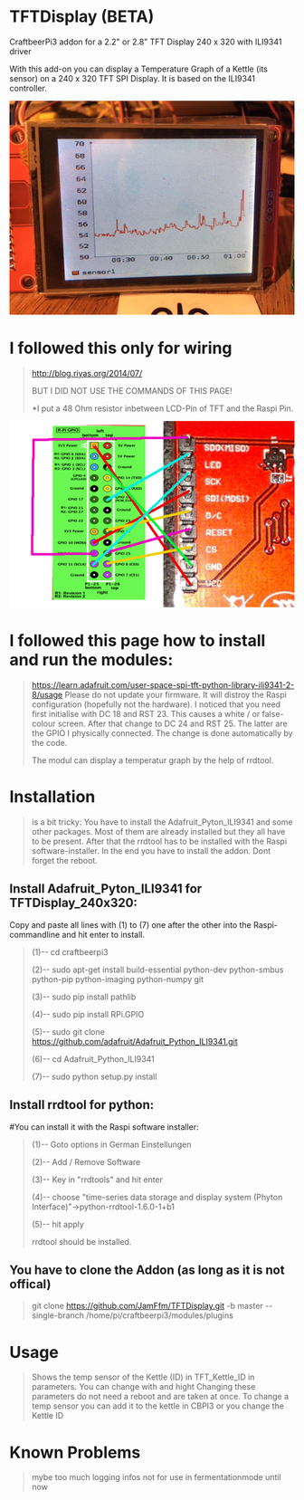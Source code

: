 # TFTDisplay (BETA)
CraftbeerPi3 addon for a 2.2" or 2.8" TFT Display 240 x 320 with ILI9341 driver

With this add-on you can display a Temperature Graph of a Kettle (its sensor) on a 240 x 320 TFT SPI Display.
It is based on the ILI9341 controller.

![](https://github.com/JamFfm/TFTDisplay/blob/master/Graph.JPG "TFTDisplax 320x240")

# I followed this only for wiring

>http://blog.riyas.org/2014/07/
>
>BUT I DID NOT USE THE COMMANDS OF THIS PAGE!
>
>*I put a 48 Ohm resistor inbetween LCD-Pin of TFT and the Raspi Pin.

![](https://github.com/JamFfm/TFTDisplay/blob/master/50%20Ohm%20at%20lsd%20pin.png "Wiring")

# I followed this page how to install and run the modules:

>https://learn.adafruit.com/user-space-spi-tft-python-library-ili9341-2-8/usage
>Please do not update your firmware. It will distroy the Raspi configuration (hopefully not the hardware).
>I noticed that you need first initialise with DC 18 and RST 23. This causes a white / or false-colour screen. After that change to DC 24 and RST 25. The latter are the GPIO I physically connected. The change is done automatically by the code.
>
>The modul can display a temperatur graph by the help of rrdtool.

# Installation
>is a bit tricky:
>You have to install the Adafruit_Pyton_ILI9341 and some other packages.
>Most of them are already installed but they all have to be present.
>After that the rrdtool has to be installed with the Raspi software-installer.
>In the end you have to install the addon.
>Dont forget the reboot.

## Install Adafruit_Pyton_ILI9341 for TFTDisplay_240x320:
Copy and paste all lines with (1) to (7) one after the other into the Raspi-commandline and hit enter to install.

>(1)-- cd craftbeerpi3
>
>(2)-- sudo apt-get install build-essential python-dev python-smbus python-pip python-imaging python-numpy git
>
>(3)-- sudo pip install pathlib
>
>(4)-- sudo pip install RPi.GPIO
>
>(5)-- sudo git clone https://github.com/adafruit/Adafruit_Python_ILI9341.git
>
>(6)-- cd Adafruit_Python_ILI9341
>
>(7)-- sudo python setup.py install

        
## Install rrdtool for python:

#You can install it with the Raspi software installer:

>(1)-- Goto options      in German Einstellungen
>
>(2)-- Add / Remove Software
>
>(3)-- Key in "rrdtools" and hit enter
>
>(4)-- choose "time-series data storage and display system (Phyton Interface)"->python-rrdtool-1.6.0-1+b1
>
>(5)-- hit apply
>
>rrdtool should be installed.

## You have to clone the Addon (as long as it is not offical)

>git clone https://github.com/JamFfm/TFTDisplay.git -b master --single-branch /home/pi/craftbeerpi3/modules/plugins

# Usage

>Shows the temp sensor of the Kettle (ID) in TFT_Kettle_ID in parameters.
>You can change with and hight
>Changing these parameters do not need a reboot and are taken at once.
>To change a temp sensor you can add it to the kettle in CBPI3 or you change the Kettle ID

# Known Problems

>mybe too much logging infos
>not for use in fermentationmode until now

